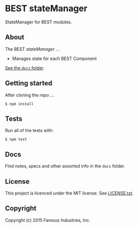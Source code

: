 # BEST stateManager

StateManager for BEST modules.

## About

The BEST _stateManager_ ...

  * Manages state for each BEST Component

[See the `docs` folder](docs).

## Getting started

After cloning the repo ...

    $ npm install

## Tests

Run all of the tests with:

    $ npm test

## Docs

Find notes, specs and other assorted info in the `docs` folder.


## License

This project is licenced under the MIT license. See [LICENSE.txt](LICENSE.txt).

## Copyright

Copyright (c) 2015 Famous Industries, Inc.
